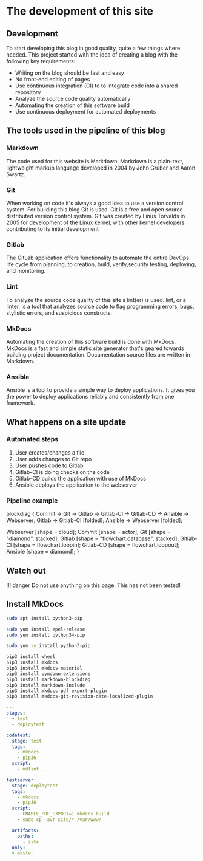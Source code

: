 # The development of this site

## Development

To start developing this blog in good quality,
quite a few things where needed. This project started with
the idea of creating a blog with the following key
requirements:

- Writing on the blog should be fast and easy
- No front-end editing of pages
- Use continuous integration (CI) to to integrate
  code into a shared repository
- Analyze the source code quality automatically
- Automating the creation of this software build
- Use continuous deployment for automated deployments

## The tools used in the pipeline of this blog

### Markdown

The code used for this website is Markdown. Markdown
is a plain-text, lightweight markup language
developed in 2004 by John Gruber and Aaron Swartz.

### Git

When working on code it's always a good idea to use a
version control system. For building this blog Git is
used. Git is a free and open source distributed version
control system. Git was created by Linus Torvalds in
2005 for development of the Linux kernel, with other
kernel developers contributing to its initial development

### Gitlab

The GitLab application offers functionality to automate the
entire DevOps life cycle from planning, to creation, build,
verify,security testing, deploying, and monitoring.

### Lint

To analyze the source code quality of this site a
lint(er) is used. lint, or a linter, is a tool
that analyzes source code to flag programming
errors, bugs, stylistic errors, and suspicious
constructs.

### MkDocs

Automating the creation of this software build is
done with MkDocs. MkDocs is a fast and simple static
site generator that's geared towards building project
documentation. Documentation source files are written
in Markdown.

### Ansible

Ansible is a tool to provide a simple way to deploy
applications. It gives you the power to deploy
applications reliably and consistently from one
framework.

## What happens on a site update

### Automated steps

1. User creates/changes a file
2. User adds changes to Git repo
3. User pushes code to Gitlab
4. Gitlab-CI is doing checks on the code
5. Gitlab-CD builds the application with use of MkDocs
6. Ansible deploys the application to the webserver

### Pipeline example

blockdiag {
  Commit -> Git -> Gitlab -> Gitlab-CI -> Gitlab-CD -> Ansible -> Webserver;
  Gitlab -> Gitlab-CI [folded];
  Ansible -> Webserver [folded];
  
  Webserver [shape = cloud];
  Commit [shape = actor];
  Git [shape = "diamond", stacked];
  Gitlab  [shape = "flowchart.database", stacked];
  Gitlab-CI [shape = flowchart.loopin];
  Gitlab-CD [shape = flowchart.loopout];
  Ansible [shape = diamond];
}

## Watch out

!!! danger
Do not use anything on this page. This has not been tested!

## Install MkDocs

```bash tab="Ubuntu packages"
sudo apt install python3-pip
```

```bash tab="Centos 7 packages"
sudo yum install epel-release
sudo yum install python34-pip
```

```bash tab="Centos 8 packages"
sudo yum -y install python3-pip
```

```bash tab="Python packages"
pip3 install wheel
pip3 install mkdocs
pip3 install mkdocs-material
pip3 install pymdown-extensions
pip3 install markdown-blockdiag
pip3 install markdown-include
pip3 install mkdocs-pdf-export-plugin
pip3 install mkdocs-git-revision-date-localized-plugin
```

```yaml tab="Gitlab-ci.yaml"
---
stages:
  - test
  - deploytest

codetest:
  stage: test
  tags:
    - mkdocs
    - pip36
  script:
    - mdlint .

testserver:
  stage: deploytest
  tags:
    - mkdocs
    - pip36
  script:
    - ENABLE_PDF_EXPORT=1 mkdocs build
    - sudo cp -avr site/* /var/www/

  artifacts:
    paths:
      - site
  only:
  - master
```
